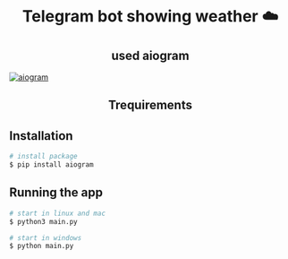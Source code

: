 <h1 align="center">Telegram bot showing weather ☁️</h1>

<h2 align="center">used aiogram</h2>

<a href="https://docs.aiogram.dev/en/latest/index.html" target="aiogram"><img src="https://docs.aiogram.dev/en/latest/_static/logo.png" alt="aiogram" /></a>



<h2 align="center">Trequirements</h2>

## Installation

````bash
# install package
$ pip install aiogram
````
## Running the app

```bash
# start in linux and mac
$ python3 main.py

# start in windows 
$ python main.py
```
